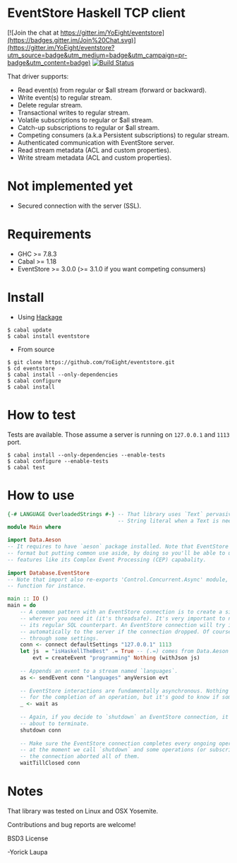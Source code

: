 EventStore Haskell TCP client
=============================

[![Join the chat at https://gitter.im/YoEight/eventstore](https://badges.gitter.im/Join%20Chat.svg)](https://gitter.im/YoEight/eventstore?utm_source=badge&utm_medium=badge&utm_campaign=pr-badge&utm_content=badge)
[![Build Status](https://travis-ci.org/YoEight/eventstore.svg?branch=master)](https://travis-ci.org/YoEight/eventstore)

That driver supports:

  * Read event(s) from regular or $all stream (forward or backward).
  * Write event(s) to regular stream.
  * Delete regular stream.
  * Transactional writes to regular stream.
  * Volatile subscriptions to regular or $all stream.
  * Catch-up subscriptions to regular or $all stream.
  * Competing consumers (a.k.a Persistent subscriptions) to regular stream.
  * Authenticated communication with EventStore server.
  * Read stream metadata (ACL and custom properties).
  * Write stream metadata (ACL and custom properties).

Not implemented yet
===================
  * Secured connection with the server (SSL).

Requirements
============
  * GHC        >= 7.8.3
  * Cabal      >= 1.18
  * EventStore >= 3.0.0 (>= 3.1.0 if you want competing consumers)

Install
=======

* Using [Hackage](https://hackage.haskell.org/package/eventstore)
```
$ cabal update
$ cabal install eventstore
```

* From source
```
$ git clone https://github.com/YoEight/eventstore.git
$ cd eventstore
$ cabal install --only-dependencies
$ cabal configure 
$ cabal install
```

How to test
===========
Tests are available. Those assume a server is running on `127.0.0.1` and `1113` port.
```
$ cabal install --only-dependencies --enable-tests
$ cabal configure --enable-tests
$ cabal test
```

How to use
==========

```haskell
{-# LANGUAGE OverloadedStrings #-} -- That library uses `Text` pervasively. This pragma permits to use
                                   -- String literal when a Text is needed.
module Main where                                   

import Data.Aeson
-- It requires to have `aeson` package installed. Note that EventStore doesn't constraint you to JSON
-- format but putting common use aside, by doing so you'll be able to use some interesting EventStore
-- features like its Complex Event Processing (CEP) capabality.
                                   
import Database.EventStore
-- Note that import also re-exports 'Control.Concurrent.Async' module, allowing the use of 'wait'
-- function for instance.

main :: IO ()
main = do
    -- A common pattern with an EventStore connection is to create a single instance only and pass it 
    -- wherever you need it (it's threadsafe). It's very important to not consider an EventStore connection like 
    -- its regular SQL counterpart. An EventStore connection will try its best to reconnect
    -- automatically to the server if the connection dropped. Of course that behavior can be tuned
    -- through some settings.
    conn <- connect defaultSettings "127.0.0.1" 1113
    let js  = "isHaskellTheBest" .= True -- (.=) comes from Data.Aeson module.
        evt = createEvent "programming" Nothing (withJson js)
    
    -- Appends an event to a stream named `languages`.    
    as <- sendEvent conn "languages" anyVersion evt
    
    -- EventStore interactions are fundamentally asynchronous. Nothing requires you to wait 
    -- for the completion of an operation, but it's good to know if something went wrong.
    _ <- wait as
    
    -- Again, if you decide to `shutdown` an EventStore connection, it means your application is 
    -- about to terminate.
    shutdown conn
    
    -- Make sure the EventStore connection completes every ongoing operation. For instance, if 
    -- at the moment we call `shutdown` and some operations (or subscriptions) were still pending,
    -- the connection aborted all of them.
    waitTillClosed conn
```
Notes
=====
That library was tested on Linux and OSX Yosemite.

Contributions and bug reports are welcome!

BSD3 License 

-Yorick Laupa
